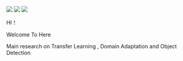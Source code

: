 

 
![](https://img.shields.io/badge/CSDN-%E8%AE%BF%E9%97%AE%E9%87%8F2W+-blue ) ![](https://img.shields.io/badge/CSDN-156%E6%AC%A1%E6%94%B6%E8%97%8F-green)   ![](https://img.shields.io/badge/CSDN-31%E5%85%B3%E6%B3%A8-orange)
 


 HI！   
 
 Welcome To Here
 

 
 Main research on  Transfer Learning , Domain Adaptation and Object Detection


